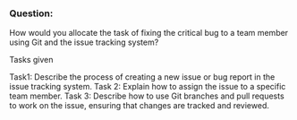 ### Question:

How would you allocate the task of fixing the critical bug to a team member using Git and the issue tracking system?

Tasks given

Task1: Describe the process of creating a new issue or bug report in the issue tracking system.
Task 2: Explain how to assign the issue to a specific team member.
Task 3: Describe how to use Git branches and pull requests to work on the issue, ensuring that changes are tracked and reviewed.
###
